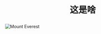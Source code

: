 # <p align="center">这是啥</p>
![Mount Everest](https://user-images.githubusercontent.com/66701331/182519753-a38d6542-0cde-4732-88a8-0d1e88437743.jpg)
